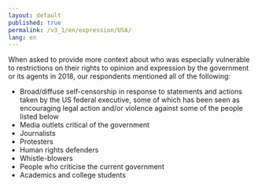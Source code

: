 ```yaml
---
layout: default
published: true
permalink: /v3_1/en/expression/USA/
lang: en
---
```


When asked to provide more context about who was especially vulnerable to restrictions on their rights to opinion and expression by the government or its agents in 2018, our respondents mentioned all of the following:
-	Broad/diffuse self-censorship in response to statements and actions taken by the US federal executive, some of which has been seen as encouraging legal action and/or violence against some of the people listed below
-	Media outlets critical of the government
-	Journalists
-	Protesters
-	Human rights defenders
-	Whistle-blowers
-	People who criticise the current government
-	Academics and college students

